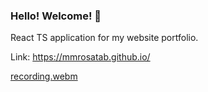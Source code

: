 ### Hello! Welcome! 👋

React TS application for my website portfolio.

Link: https://mmrosatab.github.io/

[recording.webm](https://github.com/user-attachments/assets/e7283d56-4215-4529-9d26-b24819600fa1)
